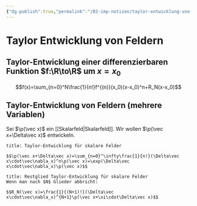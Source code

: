 ```yaml
---
{"dg-publish":true,"permalink":"/02-imp-notizen/taylor-entwicklung-von-feldern/","dgHomeLink":true,"dgPassFrontmatter":false}
---
```


# Taylor Entwicklung von Feldern
## Taylor-Entwicklung einer differenzierbaren Funktion $f:\R\to\R$ um $x=x_0$
$$f(x)=\sum_{n=0}^N\frac{1}{n!}f^{(n)}(x_0)(x-x_0)^n+R_N(x-x_0)$$

## Taylor-Entwicklung von Feldern (mehrere Variablen)

Sei $\p(\vec x)$ ein [[Skalarfeld|Skalarfeld]]. Wir wollen $\p(\vec x+\Delta\vec x)$ entwickeln. 

```ad-equation
title: Taylor-Entwicklung für skalare Felder

$$\p(\vec x+\Delta\vec x)=\sum_{n=0}^\infty\frac{1}{n!}(\Delta\vec x\cdot\vec\nabla_x)^n\p(\vec x)=\exp(\Delta\vec x\cdot\vec\nabla_x)\p(\vec x)$$
```

```ad-equation
title: Restglied Taylor-Entwicklung für skalare Felder
Wenn man nach $N$ Glieder abbricht:

$$R_N(\vec x)=\frac{1}{(N+1)!}(\Delta\vec x\cdot\vec\nabla_x)^{N+1}\p(\vec x+\xi\cdot\Delta\vec x)$$
```


